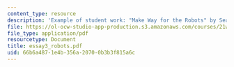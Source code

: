 ```yaml
---
content_type: resource
description: 'Example of student work: "Make Way for the Robots" by Sean Faulk.'
file: https://ol-ocw-studio-app-production.s3.amazonaws.com/courses/21w-730-5-writing-on-contemporary-issues-imagining-the-future-fall-2007/66b6a4871e4b356a20700b3b3f815a6c_essay3_robots.pdf
file_type: application/pdf
resourcetype: Document
title: essay3_robots.pdf
uid: 66b6a487-1e4b-356a-2070-0b3b3f815a6c
---
```

